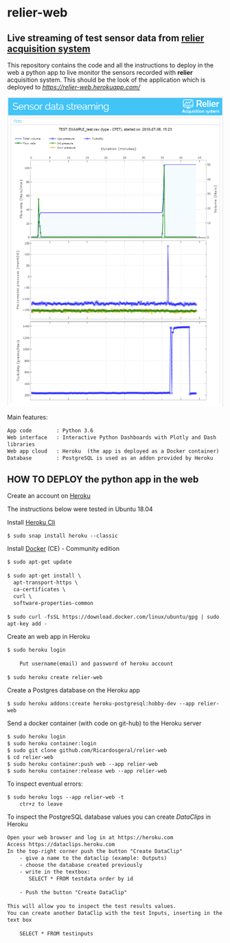 # relier-web

## Live streaming of test sensor data from [relier acquisition system](https://github.com/Ricardosgeral/relier)

This repository contains the code and all the instructions to deploy in the web a python app to live monitor 
the sensors recorded with **relier** acquisition system. This should be the look of the application which is deployed to
*https://relier-web.herokuapp.com/*


![relier-web](images/website.png)


Main features:

    App code        : Python 3.6
    Web interface   : Interactive Python Dashboards with Plotly and Dash libraries
    Web app cloud   : Heroku  (the app is deployed as a Docker container)
    Database        : PostgreSQL is used as an addon provided by Heroku       
    

## HOW TO DEPLOY the python app in the web
Create an account on [Heroku](https://www.heroku.com/)


The instructions below were tested in Ubuntu 18.04 

Install [Heroku Cli](https://devcenter.heroku.com/articles/heroku-cli)
    
    $ sudo snap install heroku --classic

Install [Docker](https://docs.docker.com/) (CE) - Community edition
    
    $ sudo apt-get update
    
    $ sudo apt-get install \
      apt-transport-https \
      ca-certificates \
      curl \
      software-properties-common
      
    $ sudo curl -fsSL https://download.docker.com/linux/ubuntu/gpg | sudo apt-key add -


Create an web app in Heroku

    $ sudo heroku login
    
        Put username(email) and password of heroku account
    
    $ sudo heroku create relier-web
    
Create a Postgres database on the Heroku app

    $ sudo heroku addons:create heroku-postgresql:hobby-dev --app relier-web

Send a docker container (with code on git-hub) to the Heroku server

    $ sudo heroku login
    $ sudo heroku container:login
    $ sudo git clone github.com/Ricardosgeral/relier-web
    $ cd relier-web
    $ sudo heroku container:push web --app relier-web
    $ sudo heroku container:release web --app relier-web
    
To inspect eventual errors:

    $ sudo heroku logs --app relier-web -t
        ctr+z to leave
        
To inspect the PostgreSQL database values you can create *DataClips* in Heroku

    Open your web browser and log in at https://heroku.com
    Access https://dataclips.heroku.com
    In the top-right corner push the button "Create DataClip"
        - give a name to the dataclip (example: Outputs) 
        - choose the database created previously
        - write in the textbox:
           SELECT * FROM testdata order by id
           
        - Push the button "Create DataClip"

    This will allow you to inspect the test results values. 
    You can create another DataClip with the test Inputs, inserting in the text box 
    
        SELECT * FROM testinputs